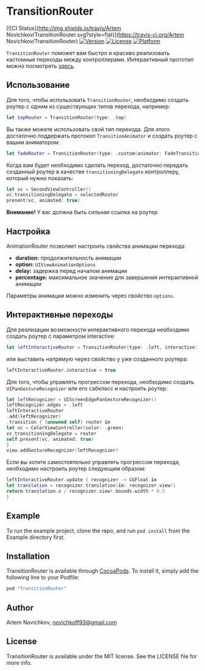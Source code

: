 # TransitionRouter

[![CI Status](http://img.shields.io/travis/Artem Novichkov/TransitionRouter.svg?style=flat)](https://travis-ci.org/Artem Novichkov/TransitionRouter)
[![Version](https://img.shields.io/cocoapods/v/TransitionRouter.svg?style=flat)](http://cocoapods.org/pods/TransitionRouter)
[![License](https://img.shields.io/cocoapods/l/TransitionRouter.svg?style=flat)](http://cocoapods.org/pods/TransitionRouter)
[![Platform](https://img.shields.io/cocoapods/p/TransitionRouter.svg?style=flat)](http://cocoapods.org/pods/TransitionRouter)

`TransitionRouter` поможет вам быстро и красиво реализовать кастомные переходы между контроллерами. Интерактивный прототип можно посмотреть [здесь](https://appetize.io/embed/4w292ufed47tfgeuq9ge9p7ce8?device=iphone5s&scale=75&orientation=portrait&osVersion=9.3).
## Использование
Для того, чтобы использовать `TransitionRouter`, необходимо создать роутер с одним из существующих типов перехода, например:

```swift
let topRouter = TransitionRouter(type: .top)
```

Вы также можете использовать свой тип перехода. Для этого достаточно поддержать протокол `TransitionAnimator` и создать роутер с вашим аниматором:

```swift
let fadeRouter = TransitionRouter(type: .custom(animator: FadeTransitionAnimator()))
```

Когда вам будет необходимо сделать переход, достаточно передать созданный роутер в качестве `transitioningDelegate` контроллеру, который нужно показать:

```swift
let vc = SecondViewController()
vc.transitioningDelegate = selectedRouter
present(vc, animated: true)
```
**Внимание!** У вас должна быть сильная ссылка на роутер.
## Настройка
AnimationRouter позволяет настроить свойства анимации перехода:
* **duration:** продолжительность анимации
* **option:** `UIViewAnimationOptions`
* **delay:** задержка перед началом анимации
* **percentage:** максимальное значение для завершения интерактивной анимации

Параметры анимации можно изменить через свойство `options`. 
## Интерактивные переходы
Для реализации возможности интерактивного перехода необходимо создать роутер с параметром interactive:
```swift
let leftInteractiveRouter = TransitionRouter(type: .left, interactive: true)
```
или выставить напрямую через свойство у уже созданного роутера:
```swift
leftInteractiveRouter.interactive = true
```

Для того, чтобы управлять прогрессом перехода, необходимо создать `UIPanGestureRecognizer` или его сабкласс и настроить роутер:
```swift
let leftRecognizer = UIScreenEdgePanGestureRecognizer()
leftRecognizer.edges = .left
leftInteractiveRouter
.add(leftRecognizer)
.transition { [unowned self] router in
let vc = ColorViewController(color: .green)
vc.transitioningDelegate = router
self.present(vc, animated: true)
}
view.addGestureRecognizer(leftRecognizer)
```
Если вы хотите самостоятельно управлять прогрессом перехода, необходимо настроить роутер следующим образом:
```swift
leftInteractiveRouter.update { recognizer -> CGFloat in
let translation = recognizer.translation(in: recognizer.view!)
return translation.x / recognizer.view!.bounds.width * 0.5
}
```

## Example

To run the example project, clone the repo, and run `pod install` from the Example directory first.

## Installation

TransitionRouter is available through [CocoaPods](http://cocoapods.org). To install
it, simply add the following line to your Podfile:

```ruby
pod "TransitionRouter"
```

## Author

Artem Novichkov, novichkoff93@gmail.com

## License

TransitionRouter is available under the MIT license. See the LICENSE file for more info.

